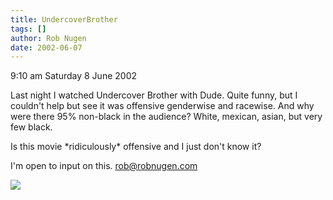 ```yaml
---
title: UndercoverBrother
tags: []
author: Rob Nugen
date: 2002-06-07
---
```


<p class=date>9:10 am Saturday 8 June 2002</p>

<p>Last night I watched Undercover Brother with Dude.  Quite funny, but I
couldn't help but see it was offensive genderwise and racewise.  And why
were there 95% non-black in the audience?  White, mexican, asian, but very
few black.</p>

<p>Is this movie *ridiculously* offensive and I just don't know it?</p>

<p>I'm open to input on this.  <a href="mailto:rob@robnugen.com">rob@robnugen.com</a></p>

<p><img src="/images/rob/wL-ROB.gif"/></p>

